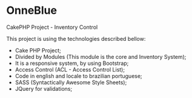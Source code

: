 # OnneBlue

CakePHP Project - Inventory Control  

This project is using the technologies described bellow:  

- Cake PHP Project;  
- Divided by Modules (This module is the core and Inventory System);  
- It is a responsive system, by using Bootstrap;  
- Access Control (ACL - Access Control List);  
- Code in english and locale to brazilian portuguese;  
- SASS (Syntactically Awesome Style Sheets);  
- JQuery for validations;  

